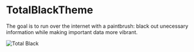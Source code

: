 # TotalBlackTheme

The goal is to run over the internet with a paintbrush: black out unecessary information while making important data more vibrant. 

![Total Black](https://image.ibb.co/eS0dUT/20180724_025328.jpg) 

